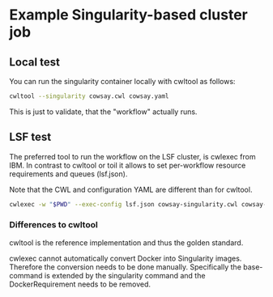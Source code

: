 # Example Singularity-based cluster job

## Local test

You can run the singularity container locally with cwltool as follows:

```bash
cwltool --singularity cowsay.cwl cowsay.yaml
```

This is just to validate, that the "workflow" actually runs.

## LSF test

The preferred tool to run the workflow on the LSF cluster, is cwlexec from IBM. In contrast to cwltool or toil it allows to set per-workflow resource requirements and queues (lsf.json).

Note that the CWL and configuration YAML are different than for cwltool.

```bash
cwlexec -w "$PWD" --exec-config lsf.json cowsay-singularity.cwl cowsay-cwlexec.yaml
```

### Differences to cwltool

cwltool is the reference implementation and thus the golden standard.

cwlexec cannot automatically convert Docker into Singularity images. Therefore the conversion needs to be done manually. Specifically the base-command is extended by the singularity command and the DockerRequirement needs to be removed.

